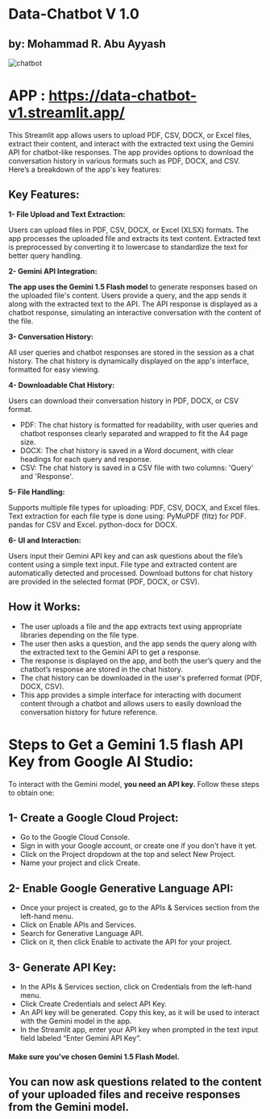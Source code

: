 # Data-Chatbot V 1.0
## by: Mohammad R. Abu Ayyash

![chatbot](https://github.com/user-attachments/assets/a4765f6f-363b-4b96-8f70-0e8c46a815a6)

# APP : https://data-chatbot-v1.streamlit.app/

This Streamlit app allows users to upload PDF, CSV, DOCX, or Excel files, extract their content, and interact with the extracted text using the Gemini API for chatbot-like responses. The app provides options to download the conversation history in various formats such as PDF, DOCX, and CSV. Here’s a breakdown of the app's key features:

## Key Features:

**1- File Upload and Text Extraction:**

Users can upload files in PDF, CSV, DOCX, or Excel (XLSX) formats.
The app processes the uploaded file and extracts its text content.
Extracted text is preprocessed by converting it to lowercase to standardize the text for better query handling.

**2- Gemini API Integration:**

**The app uses the Gemini 1.5 Flash model** to generate responses based on the uploaded file's content.
Users provide a query, and the app sends it along with the extracted text to the API.
The API response is displayed as a chatbot response, simulating an interactive conversation with the content of the file.

**3- Conversation History:**

All user queries and chatbot responses are stored in the session as a chat history.
The chat history is dynamically displayed on the app's interface, formatted for easy viewing.

**4- Downloadable Chat History:**

Users can download their conversation history in PDF, DOCX, or CSV format.

* PDF: The chat history is formatted for readability, with user queries and chatbot responses clearly separated and wrapped to fit the A4 page size.
* DOCX: The chat history is saved in a Word document, with clear headings for each query and response.
* CSV: The chat history is saved in a CSV file with two columns: 'Query' and 'Response'.

**5- File Handling:**

Supports multiple file types for uploading: PDF, CSV, DOCX, and Excel files.
Text extraction for each file type is done using:
PyMuPDF (fitz) for PDF.
pandas for CSV and Excel.
python-docx for DOCX.

**6- UI and Interaction:**

Users input their Gemini API key and can ask questions about the file’s content using a simple text input.
File type and extracted content are automatically detected and processed.
Download buttons for chat history are provided in the selected format (PDF, DOCX, or CSV).

## How it Works:

* The user uploads a file and the app extracts text using appropriate libraries depending on the file type.
* The user then asks a question, and the app sends the query along with the extracted text to the Gemini API to get a response.
* The response is displayed on the app, and both the user’s query and the chatbot’s response are stored in the chat history.
* The chat history can be downloaded in the user's preferred format (PDF, DOCX, CSV).
* This app provides a simple interface for interacting with document content through a chatbot and allows users to easily download the conversation history for future reference.

# Steps to Get a Gemini 1.5 flash API Key from Google AI Studio:
To interact with the Gemini model, **you need an API key.** Follow these steps to obtain one:

## 1- Create a Google Cloud Project:

* Go to the Google Cloud Console.
* Sign in with your Google account, or create one if you don't have it yet.
* Click on the Project dropdown at the top and select New Project.
* Name your project and click Create.

## 2- Enable Google Generative Language API:

* Once your project is created, go to the APIs & Services section from the left-hand menu.
* Click on Enable APIs and Services.
* Search for Generative Language API.
* Click on it, then click Enable to activate the API for your project.

## 3- Generate API Key:

* In the APIs & Services section, click on Credentials from the left-hand menu.
* Click Create Credentials and select API Key.
* An API key will be generated. Copy this key, as it will be used to interact with the Gemini model in the app.
* In the Streamlit app, enter your API key when prompted in the text input field labeled “Enter Gemini API Key”.

#### Make sure you've chosen Gemini 1.5 Flash Model.

## You can now ask questions related to the content of your uploaded files and receive responses from the Gemini model.
